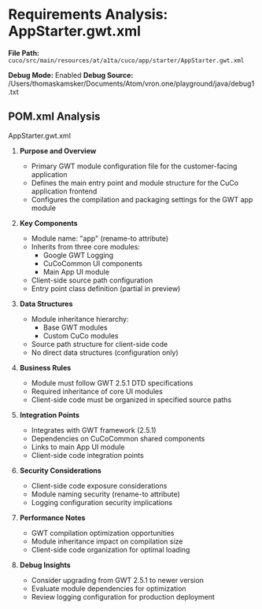 # Requirements Analysis: AppStarter.gwt.xml

**File Path:** `cuco/src/main/resources/at/a1ta/cuco/app/starter/AppStarter.gwt.xml`

**Debug Mode:** Enabled
**Debug Source:** /Users/thomaskamsker/Documents/Atom/vron.one/playground/java/debug1.txt

## POM.xml Analysis

AppStarter.gwt.xml

1. **Purpose and Overview**
   - Primary GWT module configuration file for the customer-facing application
   - Defines the main entry point and module structure for the CuCo application frontend
   - Configures the compilation and packaging settings for the GWT app module

2. **Key Components**
   - Module name: "app" (rename-to attribute)
   - Inherits from three core modules:
     * Google GWT Logging
     * CuCoCommon UI components
     * Main App UI module
   - Client-side source path configuration
   - Entry point class definition (partial in preview)

3. **Data Structures**
   - Module inheritance hierarchy:
     * Base GWT modules
     * Custom CuCo modules
   - Source path structure for client-side code
   - No direct data structures (configuration only)

4. **Business Rules**
   - Module must follow GWT 2.5.1 DTD specifications
   - Required inheritance of core UI modules
   - Client-side code must be organized in specified source paths

5. **Integration Points**
   - Integrates with GWT framework (2.5.1)
   - Dependencies on CuCoCommon shared components
   - Links to main App UI module
   - Client-side code integration points

6. **Security Considerations**
   - Client-side code exposure considerations
   - Module naming security (rename-to attribute)
   - Logging configuration security implications

7. **Performance Notes**
   - GWT compilation optimization opportunities
   - Module inheritance impact on compilation size
   - Client-side code organization for optimal loading

8. **Debug Insights**
   - Consider upgrading from GWT 2.5.1 to newer version
   - Evaluate module dependencies for optimization
   - Review logging configuration for production deployment